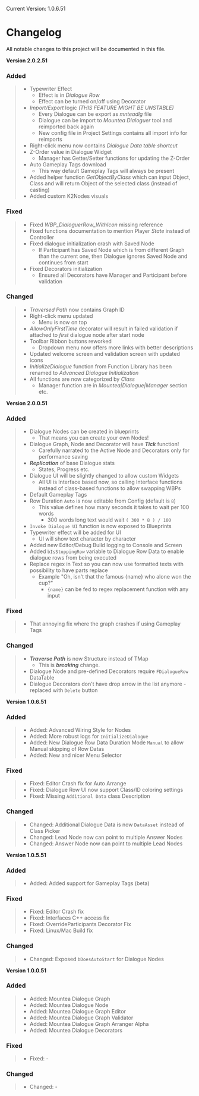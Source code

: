 Current Version: 1.0.6.51

# Changelog

All notable changes to this project will be documented in this file.

**Version 2.0.2.51**
### Added 
> - Typewriter Effect
>   - Effect is in *Dialogue Row*
>   - Effect can be turned on/off using Decorator
> - *Import/Export* logic *(THIS FEATURE MIGHT BE UNSTABLE)*
>   - Every Dialogue can be export as *mnteadlg* file
>   - Dialogue can be import to *Mountea Dialoguer* tool and reimported back again
>   - New config file in Project Settings contains all import info for reimports
> - Right-click menu now contains *Dialogue Data table shortcut*
> - Z-Order value in Dialogue Widget
>   - Manager has Getter/Setter functions for updating the Z-Order
> - Auto Gameplay Tags download
>   - This way default Gameplay Tags will always be present
> - Added helper function *GetObjectByClass* which can input Object, Class and will return Object of the selected class (instead of casting)
> - Added custom K2Nodes visuals

### Fixed
> - Fixed *WBP_DialoguerRow_WithIcon* missing reference 
> - Fixed functions documentation to mention Player *State* instead of Controller
> - Fixed dialogue initialization crash with Saved Node
>   - If Participant has Saved Node which is from different Graph than the current one, then Dialogue ignores Saved Node and continues from start
> - Fixed Decorators initialization
>   - Ensured all Decorators have Manager and Participant before validation

### Changed
> - *Traversed Path* now contains Graph ID
> - Right-click menu updated
>   - Menu is now on top
> - *AllowOnlyFirstTime* decorator will result in failed validation if attached to *first* dialogue node after start node
> - Toolbar Ribbon buttons reworked
>   - Dropdown menu now offers more links with better descriptions
> - Updated welcome screen and validation screen with updated icons
> - *InitializeDialogue* function from Function Library has been renamed to *Advanced Dialogue Initialization*
> - All functions are now categorized by *Class*
>   - Manager function are in *Mountea|Dialogue|Manager* section etc.

**Version 2.0.0.51**
### Added
> - Dialogue Nodes can be created in blueprints
>   - That means you can create your own Nodes!
> - Dialogue Graph, Node and Decorator will have ***Tick*** function!
>   - Carefully narrated to the Active Node and Decorators only for performance saving
> - ***Replication*** of base Dialogue stats
>   - States, Progress etc.
> - Dialogue UI will be slightly changed to allow custom Widgets
>   - All UI is Interface based now, so calling Interface functions instead of class-based functions to allow swapping WBPs
> - Default Gameplay Tags
> - Row Duration `Auto` is now editable from Config (default is `8`)
>   - This value defines how many seconds it takes to wait per 100 words
>     - 300 words long text would wait `( 300 * 8 ) / 100`
> - `Invoke Dialogue UI` function is now exposed to Blueprints
> - Typewriter effect will be added for UI
>   - UI will show text character by character
> - Added new Editor/Debug Build logging to Console and Screen
> - Added `bIsStoppingRow` variable to Dialogue Row Data to enable dialogue rows from being executed
> - Replace regex in Text so you can now use formatted texts with possibility to have parts replace
>   - Example "Oh, isn't that the famous {name} who alone won the cup?"
>     - `{name}` can be fed to regex replacement function with any input

### Fixed
> - That annoying fix where the graph crashes if using Gameplay Tags

### Changed
> - ***Traverse Path*** is now Structure instead of TMap
>   - This is ***breaking*** change.
> - Dialogue Node and pre-defined Decorators require `FDialogueRow` DataTable
> - Dialogue Decorators don't have drop arrow in the list anymore - replaced with `Delete` button

**Version 1.0.6.51**
### Added
> - Added: Advanced Wiring Style for Nodes
> - Added: More robust logs for `InitializeDialogue`
> - Added: New Dialogue Row Data Duration Mode `Manual` to allow Manual skipping of Row Datas
> - Added: New and nicer Menu Selector

### Fixed
> - Fixed: Editor Crash fix for Auto Arrange
> - Fixed: Dialogue Row UI now support Class/ID coloring settings
> - Fixed: Missing `Additional Data` class Description

### Changed
> - Changed: Additional Dialogue Data is now `DataAsset` instead of Class Picker
> - Changed: Lead Node now can point to multiple Answer Nodes
> - Changed: Answer Node now can point to multiple Lead Nodes

**Version 1.0.5.51**
### Added
> - Added: Added support for Gameplay Tags (beta)

### Fixed
> - Fixed: Editor Crash fix
> - Fixed: Interfaces C++ access fix
> - Fixed: OverrideParticipants Decorator Fix
> - Fixed: Linux/Mac Build fix

### Changed
> - Changed: Exposed `bDoesAutoStart` for Dialogue Nodes

**Version 1.0.0.51**
### Added
> - Added: Mountea Dialogue Graph
> - Added: Mountea Dialogue Node
> - Added: Mountea Dialogue Graph Editor
> - Added: Mountea Dialogue Graph Validator
> - Added: Mountea Dialogue Graph Arranger Alpha
> - Added: Mountea Dialogue Decorators

### Fixed
> - Fixed: -

### Changed
> - Changed: -